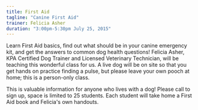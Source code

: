 ```yaml
---
title: First Aid
tagline: "Canine First Aid"
trainer: Felicia Asher 
duration: "3:00pm-5:30pm July 25, 2015"
---
```


Learn First Aid basics, find out what should be in your canine emergency kit, and get the answers to common dog 
health questions! Felicia Asher, KPA Certified Dog Trainer and Licensed Veterinary Technician, will be teaching this 
wonderful class for us. A live dog will be on site so that you get hands on practice finding a pulse, but please 
leave your own pooch at home; this is a person-only class. 

This is valuable information for anyone who lives with a dog! Please call to sign up, space is limited to 25 students. Each student will take home a First Aid book and Felicia's own handouts. 
